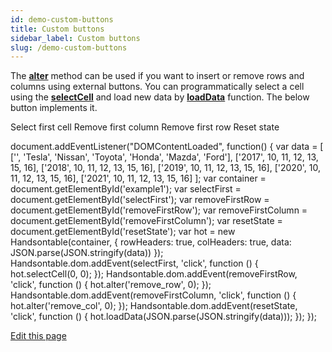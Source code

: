 ```yaml
---
id: demo-custom-buttons
title: Custom buttons
sidebar_label: Custom buttons
slug: /demo-custom-buttons
---
```


The **[alter](/docs/8.2.0/Core.html#alter)** method can be used if you want to insert or remove rows and columns using external buttons. You can programmatically select a cell using the **[selectCell](/docs/8.2.0/Core.html#selectCell)** and load new data by **[loadData](/docs/8.2.0/Core.html#loadData)** function. The below button implements it.

Select first cell Remove first column Remove first row Reset state

document.addEventListener("DOMContentLoaded", function() { var data = \[ \['', 'Tesla', 'Nissan', 'Toyota', 'Honda', 'Mazda', 'Ford'\], \['2017', 10, 11, 12, 13, 15, 16\], \['2018', 10, 11, 12, 13, 15, 16\], \['2019', 10, 11, 12, 13, 15, 16\], \['2020', 10, 11, 12, 13, 15, 16\], \['2021', 10, 11, 12, 13, 15, 16\] \]; var container = document.getElementById('example1'); var selectFirst = document.getElementById('selectFirst'); var removeFirstRow = document.getElementById('removeFirstRow'); var removeFirstColumn = document.getElementById('removeFirstColumn'); var resetState = document.getElementById('resetState'); var hot = new Handsontable(container, { rowHeaders: true, colHeaders: true, data: JSON.parse(JSON.stringify(data)) }); Handsontable.dom.addEvent(selectFirst, 'click', function () { hot.selectCell(0, 0); }); Handsontable.dom.addEvent(removeFirstRow, 'click', function () { hot.alter('remove\_row', 0); }); Handsontable.dom.addEvent(removeFirstColumn, 'click', function () { hot.alter('remove\_col', 0); }); Handsontable.dom.addEvent(resetState, 'click', function () { hot.loadData(JSON.parse(JSON.stringify(data))); }); });

[Edit this page](https://github.com/handsontable/docs/edit/8.2.0/tutorials/custom-buttons.html)
